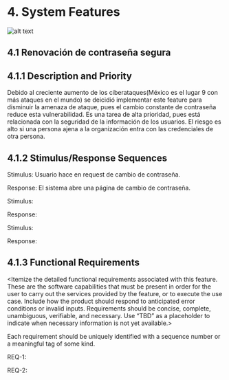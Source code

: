 # 4. System Features
![alt text](https://github.com/Ingenieria-de-Software-2021-ITAM/405YesFound/blob/master/others/diag.PNG?raw=true)

## 4.1 Renovación de contraseña segura

## 4.1.1 Description and Priority

Debido al creciente aumento de los ciberataques(México es el lugar 9 con más ataques en el mundo) se deicidió implementar este feature para disminuir la amenaza de ataque, pues el cambio constante de contraseña reduce esta vulnerabilidad.
Es una tarea de alta prioridad, pues está relacionada con la seguridad de la información 
de los usuarios. El riesgo es alto si una persona ajena a la organización entra con las 
credenciales de otra persona.

## 4.1.2 Stimulus/Response Sequences

Stimulus: Usuario hace en request de cambio de contraseña.

Response: El sistema abre una página de cambio de contraseña.

Stimulus:

Response:

Stimulus:

Response:


## 4.1.3 Functional Requirements
<Itemize the detailed functional requirements associated with this feature. These are the software capabilities that must be present in order for the user to carry out the services provided by the feature, or to execute the use case. Include how the product should respond to anticipated error conditions or invalid inputs. Requirements should be concise, complete, unambiguous, verifiable, and necessary. Use “TBD” as a placeholder to indicate when necessary information is not yet available.>

Each requirement should be uniquely identified with a sequence number or a meaningful tag of some kind.

REQ-1:

REQ-2:
